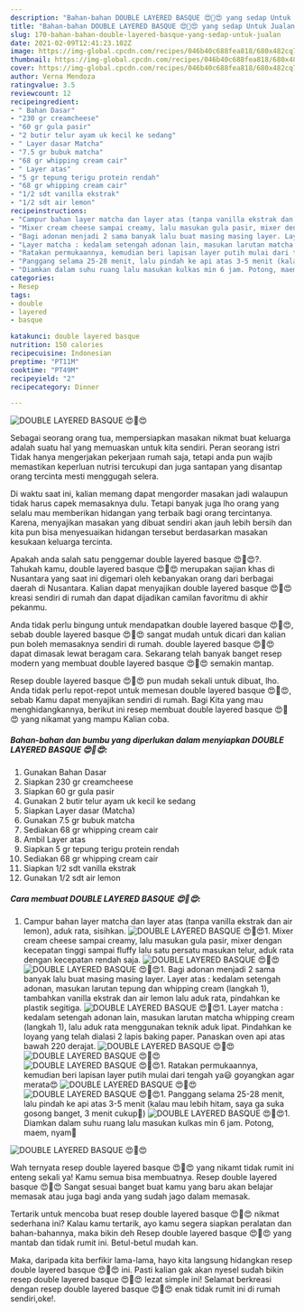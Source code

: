 ```yaml
---
description: "Bahan-bahan DOUBLE LAYERED BASQUE 😍🤩😍 yang sedap Untuk Jualan"
title: "Bahan-bahan DOUBLE LAYERED BASQUE 😍🤩😍 yang sedap Untuk Jualan"
slug: 170-bahan-bahan-double-layered-basque-yang-sedap-untuk-jualan
date: 2021-02-09T12:41:23.102Z
image: https://img-global.cpcdn.com/recipes/046b40c688fea818/680x482cq70/double-layered-basque-😍🤩😍-foto-resep-utama.jpg
thumbnail: https://img-global.cpcdn.com/recipes/046b40c688fea818/680x482cq70/double-layered-basque-😍🤩😍-foto-resep-utama.jpg
cover: https://img-global.cpcdn.com/recipes/046b40c688fea818/680x482cq70/double-layered-basque-😍🤩😍-foto-resep-utama.jpg
author: Verna Mendoza
ratingvalue: 3.5
reviewcount: 12
recipeingredient:
- " Bahan Dasar"
- "230 gr creamcheese"
- "60 gr gula pasir"
- "2 butir telur ayam uk kecil ke sedang"
- " Layer dasar Matcha"
- "7.5 gr bubuk matcha"
- "68 gr whipping cream cair"
- " Layer atas"
- "5 gr tepung terigu protein rendah"
- "68 gr whipping cream cair"
- "1/2 sdt vanilla ekstrak"
- "1/2 sdt air lemon"
recipeinstructions:
- "Campur bahan layer matcha dan layer atas (tanpa vanilla ekstrak dan air lemon), aduk rata, sisihkan."
- "Mixer cream cheese sampai creamy, lalu masukan gula pasir, mixer dengan kecepatan tinggi sampai fluffy lalu satu persatu masukan telur, aduk rata dengan kecepatan rendah saja."
- "Bagi adonan menjadi 2 sama banyak lalu buat masing masing layer. Layer atas : kedalam setengah adonan, masukan larutan tepung dan whipping cream (langkah 1), tambahkan vanilla ekstrak dan air lemon lalu aduk rata, pindahkan ke plastik segitiga."
- "Layer matcha : kedalam setengah adonan lain, masukan larutan matcha whipping cream (langkah 1), lalu aduk rata menggunakan teknik aduk lipat. Pindahkan ke loyang yang telah dialasi 2 lapis baking paper. Panaskan oven api atas bawah 220 derajat."
- "Ratakan permukaannya, kemudian beri lapisan layer putih mulai dari tengah ya😃 goyangkan agar merata😍"
- "Panggang selama 25-28 menit, lalu pindah ke api atas 3-5 menit (kalau mau lebih hitam, saya ga suka gosong banget, 3 menit cukup🤩)"
- "Diamkan dalam suhu ruang lalu masukan kulkas min 6 jam. Potong, maem, nyam🤩"
categories:
- Resep
tags:
- double
- layered
- basque

katakunci: double layered basque 
nutrition: 150 calories
recipecuisine: Indonesian
preptime: "PT11M"
cooktime: "PT49M"
recipeyield: "2"
recipecategory: Dinner

---
```



![DOUBLE LAYERED BASQUE 😍🤩😍](https://img-global.cpcdn.com/recipes/046b40c688fea818/680x482cq70/double-layered-basque-😍🤩😍-foto-resep-utama.jpg)

Sebagai seorang orang tua, mempersiapkan masakan nikmat buat keluarga adalah suatu hal yang memuaskan untuk kita sendiri. Peran seorang istri Tidak hanya mengerjakan pekerjaan rumah saja, tetapi anda pun wajib memastikan keperluan nutrisi tercukupi dan juga santapan yang disantap orang tercinta mesti menggugah selera.

Di waktu  saat ini, kalian memang dapat mengorder masakan jadi walaupun tidak harus capek memasaknya dulu. Tetapi banyak juga lho orang yang selalu mau memberikan hidangan yang terbaik bagi orang tercintanya. Karena, menyajikan masakan yang dibuat sendiri akan jauh lebih bersih dan kita pun bisa menyesuaikan hidangan tersebut berdasarkan masakan kesukaan keluarga tercinta. 



Apakah anda salah satu penggemar double layered basque 😍🤩😍?. Tahukah kamu, double layered basque 😍🤩😍 merupakan sajian khas di Nusantara yang saat ini digemari oleh kebanyakan orang dari berbagai daerah di Nusantara. Kalian dapat menyajikan double layered basque 😍🤩😍 kreasi sendiri di rumah dan dapat dijadikan camilan favoritmu di akhir pekanmu.

Anda tidak perlu bingung untuk mendapatkan double layered basque 😍🤩😍, sebab double layered basque 😍🤩😍 sangat mudah untuk dicari dan kalian pun boleh memasaknya sendiri di rumah. double layered basque 😍🤩😍 dapat dimasak lewat beragam cara. Sekarang telah banyak banget resep modern yang membuat double layered basque 😍🤩😍 semakin mantap.

Resep double layered basque 😍🤩😍 pun mudah sekali untuk dibuat, lho. Anda tidak perlu repot-repot untuk memesan double layered basque 😍🤩😍, sebab Kamu dapat menyajikan sendiri di rumah. Bagi Kita yang mau menghidangkannya, berikut ini resep membuat double layered basque 😍🤩😍 yang nikamat yang mampu Kalian coba.

<!--inarticleads1-->

##### Bahan-bahan dan bumbu yang diperlukan dalam menyiapkan DOUBLE LAYERED BASQUE 😍🤩😍:

1. Gunakan  Bahan Dasar
1. Siapkan 230 gr creamcheese
1. Siapkan 60 gr gula pasir
1. Gunakan 2 butir telur ayam uk kecil ke sedang
1. Siapkan  Layer dasar (Matcha)
1. Gunakan 7.5 gr bubuk matcha
1. Sediakan 68 gr whipping cream cair
1. Ambil  Layer atas
1. Siapkan 5 gr tepung terigu protein rendah
1. Sediakan 68 gr whipping cream cair
1. Siapkan 1/2 sdt vanilla ekstrak
1. Gunakan 1/2 sdt air lemon




<!--inarticleads2-->

##### Cara membuat DOUBLE LAYERED BASQUE 😍🤩😍:

1. Campur bahan layer matcha dan layer atas (tanpa vanilla ekstrak dan air lemon), aduk rata, sisihkan.
<img src="//assets-global.cpcdn.com/assets/icons/button_play-2c75c40dde080a61004c1f40b05d8f140eaff45d7e9e6481dc71c63d2e7c4909.png" alt="DOUBLE LAYERED BASQUE 😍🤩😍">1. Mixer cream cheese sampai creamy, lalu masukan gula pasir, mixer dengan kecepatan tinggi sampai fluffy lalu satu persatu masukan telur, aduk rata dengan kecepatan rendah saja.
<img src="//assets-global.cpcdn.com/assets/icons/button_play-2c75c40dde080a61004c1f40b05d8f140eaff45d7e9e6481dc71c63d2e7c4909.png" alt="DOUBLE LAYERED BASQUE 😍🤩😍"><img src="//assets-global.cpcdn.com/assets/icons/button_play-2c75c40dde080a61004c1f40b05d8f140eaff45d7e9e6481dc71c63d2e7c4909.png" alt="DOUBLE LAYERED BASQUE 😍🤩😍">1. Bagi adonan menjadi 2 sama banyak lalu buat masing masing layer. Layer atas : kedalam setengah adonan, masukan larutan tepung dan whipping cream (langkah 1), tambahkan vanilla ekstrak dan air lemon lalu aduk rata, pindahkan ke plastik segitiga.
<img src="//assets-global.cpcdn.com/assets/icons/button_play-2c75c40dde080a61004c1f40b05d8f140eaff45d7e9e6481dc71c63d2e7c4909.png" alt="DOUBLE LAYERED BASQUE 😍🤩😍">1. Layer matcha : kedalam setengah adonan lain, masukan larutan matcha whipping cream (langkah 1), lalu aduk rata menggunakan teknik aduk lipat. Pindahkan ke loyang yang telah dialasi 2 lapis baking paper. Panaskan oven api atas bawah 220 derajat.
<img src="//assets-global.cpcdn.com/assets/icons/button_play-2c75c40dde080a61004c1f40b05d8f140eaff45d7e9e6481dc71c63d2e7c4909.png" alt="DOUBLE LAYERED BASQUE 😍🤩😍"><img src="//assets-global.cpcdn.com/assets/icons/button_play-2c75c40dde080a61004c1f40b05d8f140eaff45d7e9e6481dc71c63d2e7c4909.png" alt="DOUBLE LAYERED BASQUE 😍🤩😍"><img src="//assets-global.cpcdn.com/assets/icons/button_play-2c75c40dde080a61004c1f40b05d8f140eaff45d7e9e6481dc71c63d2e7c4909.png" alt="DOUBLE LAYERED BASQUE 😍🤩😍">1. Ratakan permukaannya, kemudian beri lapisan layer putih mulai dari tengah ya😃 goyangkan agar merata😍
<img src="//assets-global.cpcdn.com/assets/icons/button_play-2c75c40dde080a61004c1f40b05d8f140eaff45d7e9e6481dc71c63d2e7c4909.png" alt="DOUBLE LAYERED BASQUE 😍🤩😍"><img src="//assets-global.cpcdn.com/assets/icons/button_play-2c75c40dde080a61004c1f40b05d8f140eaff45d7e9e6481dc71c63d2e7c4909.png" alt="DOUBLE LAYERED BASQUE 😍🤩😍">1. Panggang selama 25-28 menit, lalu pindah ke api atas 3-5 menit (kalau mau lebih hitam, saya ga suka gosong banget, 3 menit cukup🤩)
<img src="//assets-global.cpcdn.com/assets/icons/button_play-2c75c40dde080a61004c1f40b05d8f140eaff45d7e9e6481dc71c63d2e7c4909.png" alt="DOUBLE LAYERED BASQUE 😍🤩😍">1. Diamkan dalam suhu ruang lalu masukan kulkas min 6 jam. Potong, maem, nyam🤩
<img src="//assets-global.cpcdn.com/assets/icons/button_play-2c75c40dde080a61004c1f40b05d8f140eaff45d7e9e6481dc71c63d2e7c4909.png" alt="DOUBLE LAYERED BASQUE 😍🤩😍">



Wah ternyata resep double layered basque 😍🤩😍 yang nikamt tidak rumit ini enteng sekali ya! Kamu semua bisa membuatnya. Resep double layered basque 😍🤩😍 Sangat sesuai banget buat kamu yang baru akan belajar memasak atau juga bagi anda yang sudah jago dalam memasak.

Tertarik untuk mencoba buat resep double layered basque 😍🤩😍 nikmat sederhana ini? Kalau kamu tertarik, ayo kamu segera siapkan peralatan dan bahan-bahannya, maka bikin deh Resep double layered basque 😍🤩😍 yang mantab dan tidak rumit ini. Betul-betul mudah kan. 

Maka, daripada kita berfikir lama-lama, hayo kita langsung hidangkan resep double layered basque 😍🤩😍 ini. Pasti kalian gak akan nyesel sudah bikin resep double layered basque 😍🤩😍 lezat simple ini! Selamat berkreasi dengan resep double layered basque 😍🤩😍 enak tidak rumit ini di rumah sendiri,oke!.

